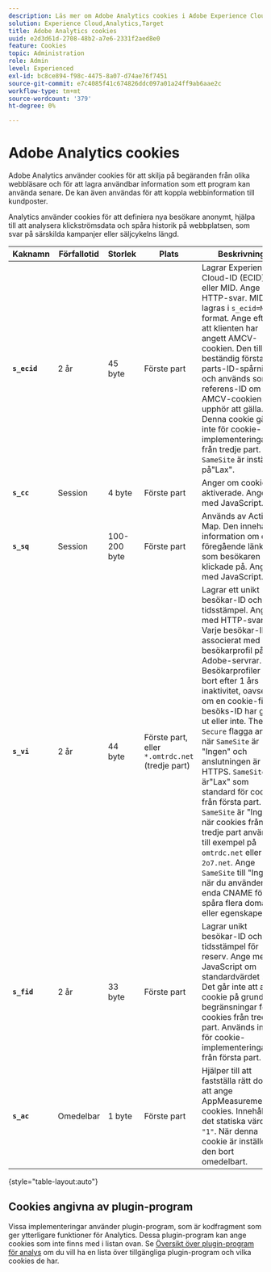 ```yaml
---
description: Läs mer om Adobe Analytics cookies i Adobe Experience Cloud.
solution: Experience Cloud,Analytics,Target
title: Adobe Analytics cookies
uuid: e2d3d61d-2708-48b2-a7e6-2331f2aed8e0
feature: Cookies
topic: Administration
role: Admin
level: Experienced
exl-id: bc8ce894-f98c-4475-8a07-d74ae76f7451
source-git-commit: e7c4085f41c674826ddc097a01a24ff9ab6aae2c
workflow-type: tm+mt
source-wordcount: '379'
ht-degree: 0%

---
```


# Adobe Analytics cookies

Adobe Analytics använder cookies för att skilja på begäranden från olika webbläsare och för att lagra användbar information som ett program kan använda senare. De kan även användas för att koppla webbinformation till kundposter.

Analytics använder cookies för att definiera nya besökare anonymt, hjälpa till att analysera klickströmsdata och spåra historik på webbplatsen, som svar på särskilda kampanjer eller säljcykelns längd.

| Kaknamn | Förfallotid | Storlek | Plats | Beskrivning |
| --- | --- | --- | --- | --- |
| **`s_ecid`** | 2 år | 45 byte | Förste part | Lagrar Experience Cloud-ID (ECID) eller MID. Ange med HTTP-svar. MID lagras i `s_ecid=MCMID` format. Ange efter att klienten har angett AMCV-cookien. Den tillåter beständig första parts-ID-spårning och används som referens-ID om AMCV-cookien upphör att gälla. Denna cookie gäller inte för cookie-implementeringar från tredje part. `SameSite` är inställd på&quot;Lax&quot;. |
| **`s_cc`** | Session | 4 byte | Förste part | Anger om cookies är aktiverade. Ange med JavaScript. |
| **`s_sq`** | Session | 100-200 byte | Förste part | Används av Activity Map. Den innehåller information om den föregående länken som besökaren klickade på. Ange med JavaScript. |
| **`s_vi`** | 2 år | 44 byte | Förste part, eller `*.omtrdc.net` (tredje part) | Lagrar ett unikt besökar-ID och tidsstämpel. Ange med HTTP-svar. Varje besökar-ID är associerat med en besökarprofil på Adobe-servrar. Besökarprofiler tas bort efter 1 års inaktivitet, oavsett om en cookie-fil för besöks-ID har gått ut eller inte. The `Secure` flagga anges när `SameSite` är &quot;Ingen&quot; och anslutningen är HTTPS. `SameSite` är&quot;Lax&quot; som standard för cookies från första part. `SameSite` är &quot;Ingen&quot; när cookies från tredje part används, till exempel på `omtrdc.net` eller `2o7.net`. Ange `SameSite` till &quot;Ingen&quot; när du använder en enda CNAME för att spåra flera domäner eller egenskaper. |
| **`s_fid`** | 2 år | 33 byte | Förste part | Lagrar unikt besökar-ID och tidsstämpel för reserv. Ange med JavaScript om standardvärdet `s_vi` Det går inte att ange cookie på grund av begränsningar för cookies från tredje part. Används inte för cookie-implementeringar från första part. |
| **`s_ac`** | Omedelbar | 1 byte | Förste part | Hjälper till att fastställa rätt domän att ange AppMeasurementets cookies. Innehåller det statiska värdet `"1"`. När denna cookie är inställd tas den bort omedelbart. |

{style="table-layout:auto"}

## Cookies angivna av plugin-program

Vissa implementeringar använder plugin-program, som är kodfragment som ger ytterligare funktioner för Analytics. Dessa plugin-program kan ange cookies som inte finns med i listan ovan. Se [Översikt över plugin-program för analys](https://experienceleague.adobe.com/en/docs/analytics/implementation/vars/plugins/impl-plugins) om du vill ha en lista över tillgängliga plugin-program och vilka cookies de har.
